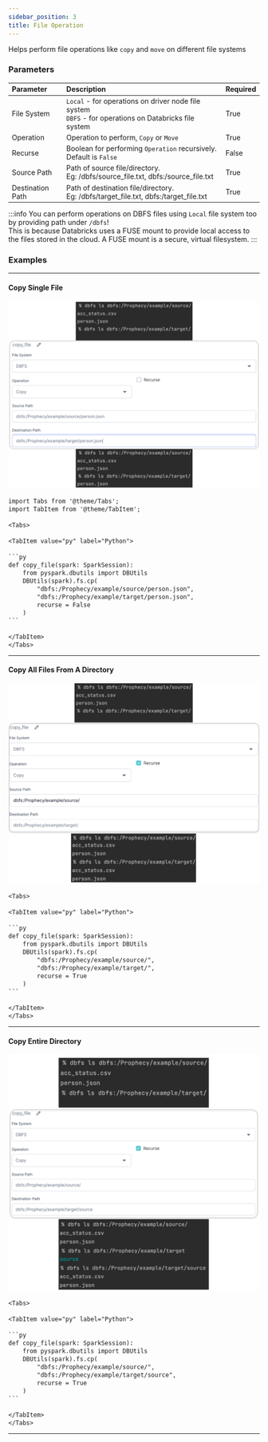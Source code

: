 ```yaml
---
sidebar_position: 3
title: File Operation
---
```


Helps perform file operations like `copy` and `move` on different file systems

### Parameters
| Parameter        | Description                                                                                                 | Required |
|:-----------------|:------------------------------------------------------------------------------------------------------------|:---------|
| File System      | `Local` - for operations on driver node file system <br/> `DBFS` - for operations on Databricks file system | True     |
| Operation        | Operation to perform, `Copy` or `Move`                                                                      | True     |
| Recurse          | Boolean for performing `Operation` recursively. Default is `False`                                          | False    |
| Source Path      | Path of source file/directory. <br/>Eg: /dbfs/source_file.txt, dbfs:/source_file.txt                        | True     |
| Destination Path | Path of destination file/directory. <br/> Eg: /dbfs/target_file.txt, dbfs:/target_file.txt                  | True     |

:::info
You can perform operations on DBFS files using `Local` file system too by providing path under `/dbfs`!<br/>
This is because Databricks uses a FUSE mount to provide local access to the files stored in the cloud. 
A FUSE mount is a secure, virtual filesystem.
:::

### Examples

---
#### Copy Single File

![Example usage of File Operation - 1](./img/fileops_eg_1.png)

````mdx-code-block
import Tabs from '@theme/Tabs';
import TabItem from '@theme/TabItem';

<Tabs>

<TabItem value="py" label="Python">

```py
def copy_file(spark: SparkSession):
    from pyspark.dbutils import DBUtils
    DBUtils(spark).fs.cp(
        "dbfs:/Prophecy/example/source/person.json",
        "dbfs:/Prophecy/example/target/person.json",
        recurse = False
    )
```

</TabItem>
</Tabs>

````
---
#### Copy All Files From A Directory

![Example usage of File Operation - 2](./img/fileops_eg_2.png)

````mdx-code-block
<Tabs>

<TabItem value="py" label="Python">

```py
def copy_file(spark: SparkSession):
    from pyspark.dbutils import DBUtils
    DBUtils(spark).fs.cp(
        "dbfs:/Prophecy/example/source/",
        "dbfs:/Prophecy/example/target/",
        recurse = True
    )
```

</TabItem>
</Tabs>

````
---
#### Copy Entire Directory

![Example usage of File Operation - 3](./img/fileops_eg_3.png)

````mdx-code-block
<Tabs>

<TabItem value="py" label="Python">

```py
def copy_file(spark: SparkSession):
    from pyspark.dbutils import DBUtils
    DBUtils(spark).fs.cp(
        "dbfs:/Prophecy/example/source/",
        "dbfs:/Prophecy/example/target/source",
        recurse = True
    )
```

</TabItem>
</Tabs>

````
---